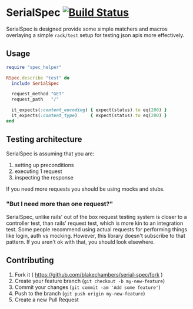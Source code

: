 # SerialSpec [![Build Status](https://travis-ci.org/blakechambers/serial-spec.svg?branch=master)](https://travis-ci.org/blakechambers/serial-spec)

SerialSpec is designed provide some simple matchers and macros overlaying a simple `rack/test` setup for testing json apis more effectively.

## Usage

```ruby
require "spec_helper"

RSpec.describe "test" do
  include SerialSpec

  request_method "GET"
  request_path   "/"

  it_expects(:content_encoding) { expect(status).to eq(200) }
  it_expects(:content_type)     { expect(status).to eq(200) }
end
```

## Testing architecture

SerialSpec is assuming that you are:

1. setting up preconditions
2. executing 1 request
3. inspecting the response

If you need more requests you should be using mocks and stubs.

### "But I need more than one request?"

SerialSpec, unlike rails' out of the box request testing system is closer to a controller test, than rails' request test, which is more kin to an integration test.  Some people recommend using actual requests for performing things like login, auth vs mocking.  However, this library doesn't subscribe to that pattern.  If you aren't ok with that, you should look elsewhere.

## Contributing

1. Fork it ( https://github.com/blakechambers/serial-spec/fork )
2. Create your feature branch (`git checkout -b my-new-feature`)
3. Commit your changes (`git commit -am 'Add some feature'`)
4. Push to the branch (`git push origin my-new-feature`)
5. Create a new Pull Request
